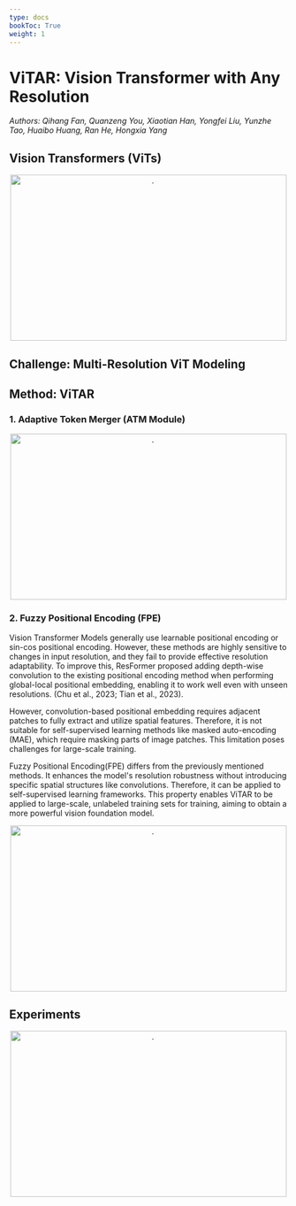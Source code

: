 ```yaml
---
type: docs
bookToc: True
weight: 1
---
```


# **ViTAR: Vision Transformer with Any Resolution**
*Authors: Qihang Fan, Quanzeng You, Xiaotian Han, Yongfei Liu, Yunzhe Tao, Huaibo Huang, Ran He, Hongxia Yang*

## Vision Transformers (ViTs)

<p align="center">
  <img src="./ViT.png" alt="." width="500" height="300" > 
</p>

## Challenge: Multi-Resolution ViT Modeling



## Method: ViTAR


### 1. Adaptive Token Merger (ATM Module)

<p align="center">
  <img src="./ATM.png" alt="." width="500" height="300" > 
</p>

### 2. Fuzzy Positional Encoding (FPE)
 Vision Transformer Models generally use learnable positional encoding or sin-cos positional encoding. However, these methods are highly sensitive to changes in input resolution, and they fail to provide effective resolution adaptability. To improve this, ResFormer proposed adding depth-wise convolution to the existing positional encoding method when performing global-local positional embedding, enabling it to work well even with unseen resolutions. (Chu et al., 2023; Tian et al., 2023).

 However, convolution-based positional embedding requires adjacent patches to fully extract and utilize spatial features. Therefore, it is not suitable for self-supervised learning methods like masked auto-encoding (MAE), which require masking parts of image patches. This limitation poses challenges for large-scale training.

 Fuzzy Positional Encoding(FPE) differs from the previously mentioned methods. It enhances the model's resolution robustness without introducing specific spatial structures like convolutions. Therefore, it can be applied to self-supervised learning frameworks. This property enables ViTAR to be applied to large-scale, unlabeled training sets for training, aiming to obtain a more powerful vision foundation model.

<p align="center">
  <img src="./FPE.png" alt="." width="500" height="300" > 
</p>


## Experiments


<p align="center">
  <img src="./result1.png" alt="." width="500" height="300" > 
</p>
